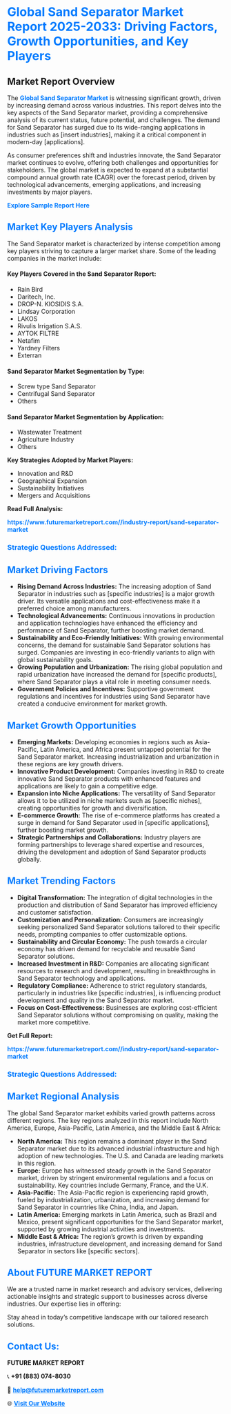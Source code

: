 <h1 style="color: #007BFF;">Global Sand Separator Market Report 2025-2033: Driving Factors, Growth Opportunities, and Key Players</h1>

<section id="overview">
<h2>Market Report Overview</h2>
<p>The <a href="https://www.futuremarketreport.com//industry-report/sand-separator-market" style="color: #007BFF; text-decoration: none;"><strong>Global Sand Separator Market</strong></a> is witnessing significant growth, driven by increasing demand across various industries. This report delves into the key aspects of the Sand Separator market, providing a comprehensive analysis of its current status, future potential, and challenges. The demand for Sand Separator has surged due to its wide-ranging applications in industries such as [insert industries], making it a critical component in modern-day [applications].</p>
<p>As consumer preferences shift and industries innovate, the Sand Separator market continues to evolve, offering both challenges and opportunities for stakeholders. The global market is expected to expand at a substantial compound annual growth rate (CAGR) over the forecast period, driven by technological advancements, emerging applications, and increasing investments by major players.</p>
</section>

<section id="overview">
<p><a href="https://www.futuremarketreport.com//request-sample/reportId=57771" style="color: #007BFF; text-decoration: none;"><strong>Explore Sample Report Here</strong></a></p>
</section>

<section id="key-players">
<h2 style="color: #007BFF;">Market Key Players Analysis</h2>
<p>The Sand Separator market is characterized by intense competition among key players striving to capture a larger market share. Some of the leading companies in the market include:</p>
<h4>Key Players Covered in the Sand Separator Report:</h4>
<ul><li>Rain Bird</li><li>Daritech, Inc.</li><li>DROP-N. KIOSIDIS S.A.</li><li>Lindsay Corporation</li><li>LAKOS</li><li>Rivulis Irrigation S.A.S.</li><li>AYTOK FILTRE</li><li>Netafim</li><li>Yardney Filters</li><li>Exterran</li></ul>
<h4>Sand Separator Market Segmentation by Type:</h4>
<ul><li>Screw type Sand Separator</li><li>Centrifugal Sand Separator</li><li>Others</li></ul>

<h4>Sand Separator Market Segmentation by Application:</h4>
<ul><li>Wastewater Treatment</li><li>Agriculture Industry</li><li>Others</li></ul>
<p><strong>Key Strategies Adopted by Market Players:</strong></p>
<ul>
<li>Innovation and R&D</li>
<li>Geographical Expansion</li>
<li>Sustainability Initiatives</li>
<li>Mergers and Acquisitions</li>
</ul>
</section>

<section>
<p><strong>Read Full Analysis: </strong></p><a href="https://www.futuremarketreport.com//industry-report/sand-separator-market" style="color: #007BFF; text-decoration: none;"><strong>https://www.futuremarketreport.com//industry-report/sand-separator-market</strong></a>
<h3 style="color: #007BFF;">Strategic Questions Addressed:</h3>
</section>

<section id="driving-factors">
<h2 style="color: #007BFF;">Market Driving Factors</h2>
<ul>
<li><strong>Rising Demand Across Industries:</strong> The increasing adoption of Sand Separator in industries such as [specific industries] is a major growth driver. Its versatile applications and cost-effectiveness make it a preferred choice among manufacturers.</li>
<li><strong>Technological Advancements:</strong> Continuous innovations in production and application technologies have enhanced the efficiency and performance of Sand Separator, further boosting market demand.</li>
<li><strong>Sustainability and Eco-Friendly Initiatives:</strong> With growing environmental concerns, the demand for sustainable Sand Separator solutions has surged. Companies are investing in eco-friendly variants to align with global sustainability goals.</li>
<li><strong>Growing Population and Urbanization:</strong> The rising global population and rapid urbanization have increased the demand for [specific products], where Sand Separator plays a vital role in meeting consumer needs.</li>
<li><strong>Government Policies and Incentives:</strong> Supportive government regulations and incentives for industries using Sand Separator have created a conducive environment for market growth.</li>
</ul>
</section>

<section id="growth-opportunities">
<h2 style="color: #007BFF;">Market Growth Opportunities</h2>
<ul>
<li><strong>Emerging Markets:</strong> Developing economies in regions such as Asia-Pacific, Latin America, and Africa present untapped potential for the Sand Separator market. Increasing industrialization and urbanization in these regions are key growth drivers.</li>
<li><strong>Innovative Product Development:</strong> Companies investing in R&D to create innovative Sand Separator products with enhanced features and applications are likely to gain a competitive edge.</li>
<li><strong>Expansion into Niche Applications:</strong> The versatility of Sand Separator allows it to be utilized in niche markets such as [specific niches], creating opportunities for growth and diversification.</li>
<li><strong>E-commerce Growth:</strong> The rise of e-commerce platforms has created a surge in demand for Sand Separator used in [specific applications], further boosting market growth.</li>
<li><strong>Strategic Partnerships and Collaborations:</strong> Industry players are forming partnerships to leverage shared expertise and resources, driving the development and adoption of Sand Separator products globally.</li>
</ul>
</section>

<section id="trending-factors">
<h2 style="color: #007BFF;">Market Trending Factors</h2>
<ul>
<li><strong>Digital Transformation:</strong> The integration of digital technologies in the production and distribution of Sand Separator has improved efficiency and customer satisfaction.</li>
<li><strong>Customization and Personalization:</strong> Consumers are increasingly seeking personalized Sand Separator solutions tailored to their specific needs, prompting companies to offer customizable options.</li>
<li><strong>Sustainability and Circular Economy:</strong> The push towards a circular economy has driven demand for recyclable and reusable Sand Separator solutions.</li>
<li><strong>Increased Investment in R&D:</strong> Companies are allocating significant resources to research and development, resulting in breakthroughs in Sand Separator technology and applications.</li>
<li><strong>Regulatory Compliance:</strong> Adherence to strict regulatory standards, particularly in industries like [specific industries], is influencing product development and quality in the Sand Separator market.</li>
<li><strong>Focus on Cost-Effectiveness:</strong> Businesses are exploring cost-efficient Sand Separator solutions without compromising on quality, making the market more competitive.</li>
</ul>
</section>

<section>
<p><strong>Get Full Report: </strong></p><a href="https://www.futuremarketreport.com//industry-report/sand-separator-market" style="color: #007BFF; text-decoration: none;"><strong>https://www.futuremarketreport.com//industry-report/sand-separator-market</strong></a>
<h3 style="color: #007BFF;">Strategic Questions Addressed:</h3>
</section>


<section id="regional-analysis">
<h2 style="color: #007BFF;">Market Regional Analysis</h2>
<p>The global Sand Separator market exhibits varied growth patterns across different regions. The key regions analyzed in this report include North America, Europe, Asia-Pacific, Latin America, and the Middle East & Africa:</p>
<ul>
<li><strong>North America:</strong> This region remains a dominant player in the Sand Separator market due to its advanced industrial infrastructure and high adoption of new technologies. The U.S. and Canada are leading markets in this region.</li>
<li><strong>Europe:</strong> Europe has witnessed steady growth in the Sand Separator market, driven by stringent environmental regulations and a focus on sustainability. Key countries include Germany, France, and the U.K.</li>
<li><strong>Asia-Pacific:</strong> The Asia-Pacific region is experiencing rapid growth, fueled by industrialization, urbanization, and increasing demand for Sand Separator in countries like China, India, and Japan.</li>
<li><strong>Latin America:</strong> Emerging markets in Latin America, such as Brazil and Mexico, present significant opportunities for the Sand Separator market, supported by growing industrial activities and investments.</li>
<li><strong>Middle East & Africa:</strong> The region’s growth is driven by expanding industries, infrastructure development, and increasing demand for Sand Separator in sectors like [specific sectors].</li>
</ul>
</section>

<footer>
<h2 style="color: #007BFF;">About FUTURE MARKET REPORT</h2>
<p>We are a trusted name in market research and advisory services, delivering actionable insights and strategic support to businesses across diverse industries. Our expertise lies in offering:</p>

<p>Stay ahead in today’s competitive landscape with our tailored research solutions.</p>

<h2 style="color: #007BFF;">Contact Us:</h2>
<p><strong>FUTURE MARKET REPORT</strong></p>
<p>📞 <strong>+91 (883) 074-8030</strong></p>
<p>📧 <strong><a href="mailto:help@futuremarketreport.com" style="color: #007BFF;">help@futuremarketreport.com</a></strong></p>
<p>🌐 <strong><a href="https://www.futuremarketreport.com/" style="color: #007BFF;">Visit Our Website</a></strong></p>
</footer>